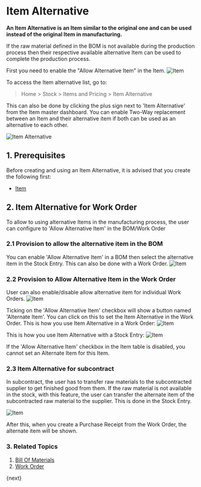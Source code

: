 <!-- add-breadcrumbs -->
# Item Alternative

**An Item Alternative is an Item similar to the original one and can be used instead of the original Item in manufacturing.**

If the raw material defined in the BOM is not available during the production process then their respective available alternative Item can be used to complete the production process.

First you need to enable the "Allow Alternative Item" in the Item.
<img class="screenshot" alt="Item" src="{{docs_base_url}}/v12/assets/img/manufacturing/allow-alternative-item.png">

To access the Item alternative list, go to:
> Home > Stock > Items and Pricing > Item Alternative

This can also be done by clicking the plus sign next to 'Item Alternative' from the Item master dashboard.
You can enable Two-Way replacement between an Item and their alternative item if both can be used as an alternative to each other.

<img class="screenshot" alt="Item Alternative" src="{{docs_base_url}}/v12/assets/img/manufacturing/item-alternative.png">

## 1. Prerequisites
Before creating and using an Item Alternative, it is advised that you create the following first:

* [Item](/docs/user/manual/en/stock/item)

## 2. Item Alternative for Work Order

To allow to using alternative Items in the manufacturing process, the user can configure to 'Allow Alternative Item' in the BOM/Work Order

### 2.1 Provision to allow the alternative item in the BOM
You can enable 'Allow Alternative Item' in a BOM then select the alternative item in the Stock Entry. This can also be done with a Work Order.
<img class="screenshot" alt="Item" src="{{docs_base_url}}/v12/assets/img/manufacturing/allow-alternative-item-bom.png">


### 2.2 Provision to Allow Alternative Item in the Work Order
User can also enable/disable allow alternative item for individual Work Orders.
<img class="screenshot" alt="Item" src="{{docs_base_url}}/v12/assets/img/manufacturing/allow-alternative-item-wo.png">


Ticking on the 'Allow Alternative Item' checkbox will show a button named 'Alternate Item'. You can click on this to set the Item Alternative in the Work Order. This is how you use Item Alternative in a Work Order:
<img class="screenshot" alt="Item" src="{{docs_base_url}}/v12/assets/img/manufacturing/work_order_item_alternative.gif">

This is how you use Item Alternative with a Stock Entry:
<img class="screenshot" alt="Item" src="{{docs_base_url}}/v12/assets/img/manufacturing/se_item_alternative.gif">

If the 'Allow Alternative Item' checkbox in the Item table is disabled, you cannot set an Alternate Item for this Item.

### 2.3 Item Alternative for subcontract
In subcontract, the user has to transfer raw materials to the subcontracted supplier to get finished good from them. If the raw material is not available in the stock, with this feature, the user can transfer the alternate item of the subcontracted raw material to the supplier. This is done in the Stock Entry.

<img class="screenshot" alt="Item" src="{{docs_base_url}}/v12/assets/img/manufacturing/purchase_order_item_alternative.gif">

After this, when you create a Purchase Receipt from the Work Order, the alternate item will be shown.

### 3. Related Topics
1. [Bill Of Materials](/docs/user/manual/en/manufacturing/bill-of-materials)
1. [Work Order](/docs/user/manual/en/manufacturing/work-order)

{next}